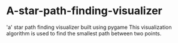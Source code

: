 # A-star-path-finding-visualizer
'a' star path finding visualizer built using pygame
This visualization algorithm is used to find the smallest path between two points.
